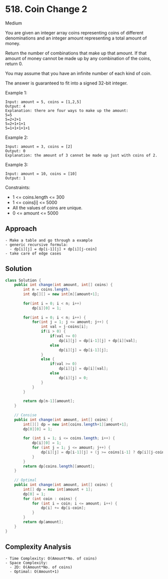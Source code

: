 # 518. Coin Change 2
Medium


You are given an integer array coins representing coins of different denominations and an integer amount representing a total amount of money.

Return the number of combinations that make up that amount. If that amount of money cannot be made up by any combination of the coins, return 0.

You may assume that you have an infinite number of each kind of coin.

The answer is guaranteed to fit into a signed 32-bit integer.

 

Example 1:
```
Input: amount = 5, coins = [1,2,5]
Output: 4
Explanation: there are four ways to make up the amount:
5=5
5=2+2+1
5=2+1+1+1
5=1+1+1+1+1
```
Example 2:
```
Input: amount = 3, coins = [2]
Output: 0
Explanation: the amount of 3 cannot be made up just with coins of 2.
```
Example 3:
```
Input: amount = 10, coins = [10]
Output: 1
``` 

Constraints:

- 1 <= coins.length <= 300
- 1 <= coins[i] <= 5000
- All the values of coins are unique.
- 0 <= amount <= 5000

## Approach
```
- Make a table and go through a example
- generic recursive formula:
  - dp[i][j] = dp[i-1][j] + dp[i][j-coin]
- take care of edge cases
```

## Solution
```java
class Solution {
    public int change(int amount, int[] coins) {
        int n = coins.length;
        int dp[][] = new int[n][amount+1];
        
        for(int i = 0; i < n; i++)
            dp[i][0] = 1;
        
        for(int i = 0; i < n; i++) {
            for(int j = 1; j <= amount; j++) {
                int val = j-coins[i];
                if(i > 0) {
                    if(val >= 0)  
                        dp[i][j] = dp[i-1][j] + dp[i][val];
                    else
                        dp[i][j] = dp[i-1][j];     
                }
                else {
                    if(val >= 0)
                        dp[i][j] = dp[i][val];
                    else
                        dp[i][j] = 0; 
                }
            }
        }
        
        return dp[n-1][amount];
    }
  
    // Consise
    public int change(int amount, int[] coins) {
        int[][] dp = new int[coins.length+1][amount+1];
        dp[0][0] = 1;
        
        for (int i = 1; i <= coins.length; i++) {
            dp[i][0] = 1;
            for (int j = 1; j <= amount; j++) {
                dp[i][j] = dp[i-1][j] + (j >= coins[i-1] ? dp[i][j-coins[i-1]] : 0);
            }
        }
        return dp[coins.length][amount];
    }
  
    // Optimal
    public int change(int amount, int[] coins) {
        int[] dp = new int[amount + 1];
        dp[0] = 1;
        for (int coin : coins) {
            for (int i = coin; i <= amount; i++) {
                dp[i] += dp[i-coin];
            }
        }
        return dp[amount];
    }
}

```

## Complexity Analysis
```
- Time Complexity: O(Amount*No. of coins)
- Space Complexity: 
  - 2D: O(Amount*No. of coins)
  - Optimal: O(Amount+1)
```
